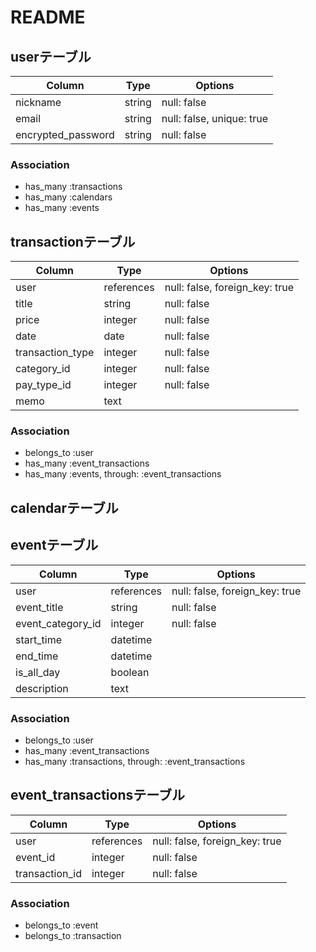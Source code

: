 # README

## userテーブル

| Column             | Type    | Options                   |
| ------------------ | ------- | ------------------------- |
| nickname           | string  | null: false               |
| email              | string  | null: false, unique: true |
| encrypted_password | string  | null: false               |

### Association

- has_many :transactions
- has_many :calendars
- has_many :events

## transactionテーブル

| Column              | Type       | Options                        |
| --------------------| ---------- | ------------------------------ |
| user                | references | null: false, foreign_key: true |
| title               | string     | null: false                    |
| price               | integer    | null: false                    |
| date                | date       | null: false                    |
| transaction_type    | integer    | null: false                    |
| category_id         | integer    | null: false                    |
| pay_type_id         | integer    | null: false                    |
| memo                | text       |                                |


### Association

- belongs_to :user
- has_many :event_transactions
- has_many :events, through: :event_transactions

## calendarテーブル


## eventテーブル

| Column              | Type       | Options                        |
| --------------------| ---------- | ------------------------------ |
| user                | references | null: false, foreign_key: true |
| event_title         | string     | null: false                    |
| event_category_id   | integer    | null: false                    |
| start_time          | datetime   |                                |
| end_time            | datetime   |                                |
| is_all_day          | boolean    |                                |
| description         | text       |                                |

### Association

- belongs_to :user
- has_many :event_transactions
- has_many :transactions, through: :event_transactions

## event_transactionsテーブル

| Column              | Type       | Options                        |
| --------------------| ---------- | ------------------------------ |
| user                | references | null: false, foreign_key: true |
| event_id            | integer    | null: false                    |
| transaction_id      | integer    | null: false                    |

### Association

- belongs_to :event
- belongs_to :transaction